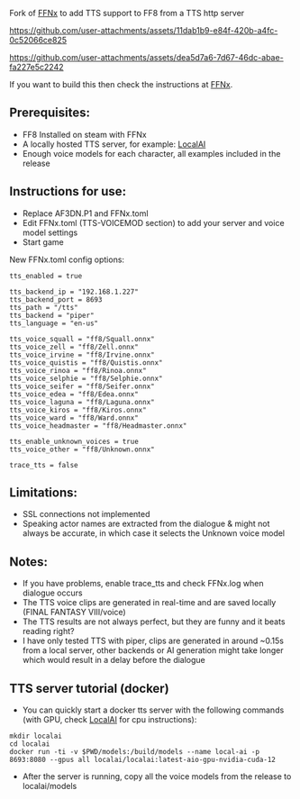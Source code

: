 Fork of [FFNx](https://github.com/julianxhokaxhiu/FFNx) to add TTS support to FF8 from a TTS http server

https://github.com/user-attachments/assets/11dab1b9-e84f-420b-a4fc-0c52066ce825

https://github.com/user-attachments/assets/dea5d7a6-7d67-46dc-abae-fa227e5c2242

If you want to build this then check the instructions at [FFNx](https://github.com/julianxhokaxhiu/FFNx).

## Prerequisites:
- FF8 Installed on steam with FFNx
- A locally hosted TTS server, for example: [LocalAI](https://github.com/mudler/LocalAI)
- Enough voice models for each character, all examples included in the release

## Instructions for use:
- Replace AF3DN.P1 and FFNx.toml
- Edit FFNx.toml (TTS-VOICEMOD section) to add your server and voice model settings
- Start game

New FFNx.toml config options:
```
tts_enabled = true

tts_backend_ip = "192.168.1.227"
tts_backend_port = 8693
tts_path = "/tts"
tts_backend = "piper"
tts_language = "en-us"

tts_voice_squall = "ff8/Squall.onnx"
tts_voice_zell = "ff8/Zell.onnx"
tts_voice_irvine = "ff8/Irvine.onnx"
tts_voice_quistis = "ff8/Quistis.onnx"
tts_voice_rinoa = "ff8/Rinoa.onnx"
tts_voice_selphie = "ff8/Selphie.onnx"
tts_voice_seifer = "ff8/Seifer.onnx"
tts_voice_edea = "ff8/Edea.onnx"
tts_voice_laguna = "ff8/Laguna.onnx"
tts_voice_kiros = "ff8/Kiros.onnx"
tts_voice_ward = "ff8/Ward.onnx"
tts_voice_headmaster = "ff8/Headmaster.onnx"

tts_enable_unknown_voices = true
tts_voice_other = "ff8/Unknown.onnx"

trace_tts = false
```

## Limitations:
- SSL connections not implemented
- Speaking actor names are extracted from the dialogue & might not always be accurate, in which case it selects the Unknown voice model

## Notes:
- If you have problems, enable trace_tts and check FFNx.log when dialogue occurs
- The TTS voice clips are generated in real-time and are saved locally (FINAL FANTASY VIII/voice)
- The TTS results are not always perfect, but they are funny and it beats reading right?
- I have only tested TTS with piper, clips are generated in around ~0.15s from a local server, other backends or AI generation might take longer which would result in a delay before the dialogue

## TTS server tutorial (docker)
- You can quickly start a docker tts server with the following commands (with GPU, check [LocalAI](https://github.com/mudler/LocalAI) for cpu instructions):
```
mkdir localai
cd localai
docker run -ti -v $PWD/models:/build/models --name local-ai -p 8693:8080 --gpus all localai/localai:latest-aio-gpu-nvidia-cuda-12
```
- After the server is running, copy all the voice models from the release to localai/models
